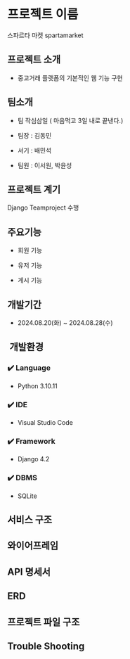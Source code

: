 #  프로젝트 이름
스파르타 마켓
spartamarket
  
##  프로젝트 소개
 - 중고거래 플랫폼의 기본적인 웹 기능 구현

##  팀소개
- 팀 작심삼일 ( 마음먹고 3일 내로 끝낸다.)

- 팀장 : 김동민
- 서기 : 배민석
- 팀원 : 이서원, 박윤성

##  프로젝트 계기

Django Teamproject 수행

##  주요기능

- 회원 기능

- 유저 기능

- 게시 기능

##  개발기간
- 2024.08.20(화) ~ 2024.08.28(수)

## ️ 개발환경

### ✔️ Language
- Python 3.10.11

### ✔️ IDE
- Visual Studio Code

### ✔️ Framework
- Django 4.2

### ✔️  DBMS
- SQLite

##  서비스 구조



##  와이어프레임



##  API 명세서


##  ERD


##  프로젝트 파일 구조




##  Trouble Shooting
